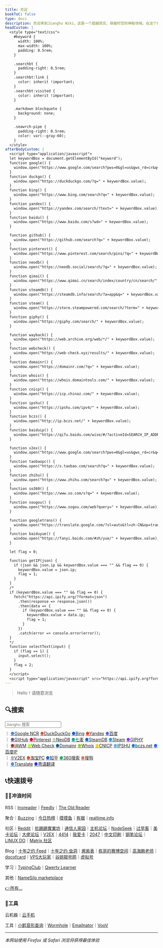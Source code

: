 ```yaml
---
title: 欢迎
bookToC: false
type: docs
description: 欢迎来到Jianghu Wiki，这是一个超越现实、穿越时空的神秘领域。在这个奇幻的数字世界中，你将遇见艺术的魔法、冲浪的禅意和工具的奇妙力量。探索生活服务的未知领域，体验应用软件的超凡能力，掌握云与建站的秘术。在数字生活的迷雾中，商业公司的服务协议成为神秘的咒文，项目说明隐藏着无尽的可能性。填饱肚子的心得、酱汁配料的秘方、煮速冻水饺的魔法步骤，让你在食物的领域掌握无限力量。而在笔记的世界里，Adobe Indesign、Git等工具的知识将引领你穿越虚幻的网络空间。快来开启这段超现实的冒险之旅吧！最佳体验请使用Firefox或Safari浏览器，让你的探索之旅更加神秘莫测。
headCustom: |
  <style type="text/css">
    #keyword {
      width: 100%;
      max-width: 100%;
      padding: 0.5rem; 
    }

    .searchbt {
      padding-right: 0.5rem;
    }
    .searchbt:link {
      color: inherit !important;
    }
    .searchbt:visited {
      color: inherit !important;
    }

    .markdown blockquote {
      background: none;
    }

    .seawrch-pipe {
      padding-right: 0.5rem;
      color: var(--gray-60);
    }
  </style>
afterBodyCustom: |
  <script type="application/javascript">
  let keywordBox = document.getElementById("keyword");
  function google() {
    window.open("https://www.google.com/search?pws=0&gl=us&gws_rd=cr&q=" + keywordBox.value);
  }
  function duckgo() {
    window.open("https://duckduckgo.com/?q=" + keywordBox.value);
  }
  function bing() {
    window.open("https://www.bing.com/search?q=" + keywordBox.value);
  }
  function yandex() {
    window.open("https://yandex.com/search/?text=" + keywordBox.value);
  }
  function baidu() {
    window.open("https://www.baidu.com/s?wd=" + keywordBox.value);
  }

  function github() {
    window.open("https://github.com/search?q=" + keywordBox.value);
  }
  function pinterest() {
    window.open("https://www.pinterest.com/search/pins/?q=" + keywordBox.value);
  }
  function neodb() {
    window.open("https://neodb.social/search/?q=" + keywordBox.value);
  }
  function qimai() {
    window.open("https://www.qimai.cn/search/index/country/cn/search/" + keywordBox.value);
  }
  function steamdb() {
    window.open("https://steamdb.info/search/?a=app&q=" + keywordBox.value);
  }
  function steam() {
    window.open("https://store.steampowered.com/search/?term=" + keywordBox.value);
  }
  function giphy() {
    window.open("https://giphy.com/search/" + keywordBox.value);
  }

  function wayback() {
    window.open("https://web.archive.org/web/*/" + keywordBox.value);
  }
  function webcheck() {
    window.open("https://web-check.xyz/results/" + keywordBox.value);
  }
  function domainr() {
    window.open("https://domainr.com/?q=" + keywordBox.value);
  }
  function whois() {
    window.open("https://whois.domaintools.com/" + keywordBox.value);
  }
  function cnicp() {
    window.open("https://icp.chinaz.com/" + keywordBox.value);
  }
  function ipshu() {
    window.open("https://ipshu.com/ipv4/" + keywordBox.value);
  }
  function bczs() {
    window.open("http://ip.bczs.net/" + keywordBox.value);
  }
  function baiduip() {
    window.open("https://qifu.baidu.com/wise/#/?activeId=SEARCH_IP_ADDRESS&ip=" + keywordBox.value);
  }

  function v2ex() {
    window.open("https://www.google.com/search?pws=0&gl=us&gws_rd=cr&q=site:v2ex.com/t+" + keywordBox.value);
  }
  function taobaopc() {
    window.open("https://s.taobao.com/search?q=" + keywordBox.value);
  }
  function zhihu() {
    window.open("https://www.zhihu.com/search?q=" + keywordBox.value);
  }
  function so360() {
    window.open("https://www.so.com/s?q=" + keywordBox.value);
  }
  function sougou() {
    window.open("https://www.sogou.com/web?query=" + keywordBox.value);
  }

  function googletrans() {
    window.open("https://translate.google.com/?sl=auto&tl=zh-CN&op=translate&text=" + keywordBox.value);
  }
  function baiduyue() {
    window.open("https://fanyi.baidu.com/#zh/yue/" + keywordBox.value);
  }

  let flag = 0;

  function getIP(json) {
    if (json && json.ip && keywordBox.value === "" && flag == 0) {
      keywordBox.value = json.ip;
      flag = 1;
    }
  }
  /*
  if (keywordBox.value === "" && flag == 0) {
    fetch("https://api.ipify.org/?format=json")
      .then(response => response.json())
      .then(data => {
        if (keywordBox.value === "" && flag == 0) {
          keywordBox.value = data.ip;
          flag = 1;
        }
      })
      .catch(error => console.error(error));
  }
  */
  function selectText(input) {
    if (flag == 1) {
      input.select();
    }
    flag = 2;
  }
  </script>
  <script type="application/javascript" src="https://api.ipify.org?format=jsonp&callback=getIP"></script>
---
```


> Hello！请随意浏览

## 🔍搜索

<div class="book-search" style="margin-bottom: 0.5rem;">
  <input type="text" id="keyword" name="keyword" placeholder="Jianghu 搜索" aria-label="搜索" onclick="selectText(this)"/>
</div>
<span class="oldline seawrch-pipe">｜</span>
<a href="#" class="searchbt" onclick="google()"><span style="color: #4285f4;">●</span>Google NCR</a>
<a href="#" class="searchbt" onclick="duckgo()"><span style="color: #de5833;">●</span>DuckDuckGo</a>
<a href="#" class="searchbt" onclick="bing()"><span style="color: #0060df;">●</span>Bing</a>
<a href="#" class="searchbt" onclick="yandex()"><span style="color: #fc3f1d;">●</span>Yandex</a>
<a href="#" class="searchbt" onclick="baidu()"><span style="color: #4e6ef2;">●</span>百度</a><br />
<span class="oldline seawrch-pipe">｜</span>
<a href="#" class="searchbt" onclick="github()"><span style="color: #6e5494;">●</span>GitHub</a>
<a href="#" class="searchbt" onclick="pinterest()"><span style="color: #e60023;">●</span>Pinterest</a>
<a href="#" class="searchbt" onclick="neodb()"><span style="color: #c0d9b4;">●</span>NeoDB</a>
<a href="#" class="searchbt" onclick="qimai()"><span style="color: #02b389;">●</span>七麦</a>
<a href="#" class="searchbt" onclick="steamdb()"><span style="color: #0366d6;">●</span>SteamDB</a>
<a href="#" class="searchbt" onclick="steam()"><span style="color: #1a9fff;">●</span>Steam</a>
<a href="#" class="searchbt" onclick="giphy()"><span style="color: #9933ff;">●</span>GIPHY</a><br />
<span class="oldline seawrch-pipe">｜</span>
<a href="#" class="searchbt" onclick="wayback()"><span style="color: #ab2e33;">●</span>IAWM</a>
<a href="#" class="searchbt" onclick="webcheck()"><span style="color: #B6FF25;">●</span>Web Check</a>
<a href="#" class="searchbt" onclick="domainr()"><span style="color: #0e5f96;">●</span>Domainr</a>
<a href="#" class="searchbt" onclick="whois()"><span style="color: #91d117;">●</span>Whois</a>
<a href="#" class="searchbt" onclick="cnicp()"><span style="color: #fdd000;">●</span>CNICP</a>
<a href="#" class="searchbt" onclick="ipshu()"><span style="color: #50b8fe;">●</span>IPSHU</a>
<a href="#" class="searchbt" onclick="bczs()"><span style="color: #0088cc;">●</span>bczs.net</a>
<a href="#" class="searchbt" onclick="baiduip()"><span style="color: #2469f3;">●</span>百度IP</a><br />
<span class="oldline seawrch-pipe">｜</span>
<a href="#" class="searchbt" onclick="v2ex()"><span style="color: #aab0c6;">●</span>V2EX</a>
<a href="#" class="searchbt" onclick="taobaopc()"><span style="color: #ff4400;">●</span>淘宝PC</a>
<a href="#" class="searchbt" onclick="zhihu()"><span style="color: #056de8;">●</span>知乎</a>
<a href="#" class="searchbt" onclick="so360()"><span style="color: #0fb264;">●</span>360搜索</a>
<a href="#" class="searchbt" onclick="sougou()"><span style="color: #fd6853;">●</span>搜狗</a><br />
<span class="oldline seawrch-pipe">｜</span>
<a href="#" class="searchbt" onclick="googletrans()"><span style="color: #4b8bf5;">●</span>Translate</a>
<a href="#" class="searchbt" onclick="baiduyue()"><span style="color: #2932e1;">●</span>粤语翻译</a><br />

## 📞快速拨号

### 🏄‍♀️冲浪时间

RSS<span class="oldline">｜</span>[Inoreader](https://www.inoreader.com/)<span class="oldline">｜</span>[Feedly](https://feedly.com/i/my)<span class="oldline">｜</span>[The Old Reader](https://theoldreader.com)

聚合<span class="oldline">｜</span>[Buzzing](https://www.buzzing.cc/)<span class="oldline">｜</span>[今日热榜](https://tophub.today/)<span class="oldline">｜</span>[摸摸鱼](https://momoyu.cc)<span class="oldline">｜</span>[有据](https://chinafactcheck.com/)<span class="oldline">｜</span>[realtime.info](http://realtime.info/)

社区<span class="oldline">｜</span>[Reddit](https://www.reddit.com/)<span class="oldline">｜</span>[批踢踢實業坊](https://www.ptt.cc/bbs/hotboards.html)<span class="oldline">｜</span>[通信人家园](https://www.txrjy.com/forum.php)<span class="oldline">｜</span>[主机论坛](https://hostloc.com/misc.php?mod=ranklist)<span class="oldline">｜</span>[NodeSeek](https://www.nodeseek.com/)<span class="oldline">｜</span>[过早客](https://www.guozaoke.com/?tab=latest)<span class="oldline">｜</span>[美卡论坛](https://www.uscardforum.com/top?period=daily)<span class="oldline">｜</span>[大佬论坛](https://dalao.net/)<span class="oldline">｜</span>[V2EX](https://www.v2ex.com/changes)<span class="oldline">｜</span>[4414](https://www.4414.cn/)<span class="oldline">｜</span>[我爱卡](https://bbs.51credit.com/)<span class="oldline">｜</span>[2047](https://2047.one/)<span class="oldline">｜</span>[中文印刷](https://www.cnprint.org/bbs/index.php)<span class="oldline">｜</span>[钢笔论坛](http://www.penbbs.com/forum.php)｜</span>[LINUX DO](https://linux.do/latest)<span class="oldline">｜</span>[Matrix 社区](https://sspai.com/matrix/hot)

Blog<span class="oldline">｜</span>[十年之约 Feed](https://www.foreverblog.cn/feeds.html)<span class="oldline">｜</span>[十年之约 虫洞](https://foreverblog.cn/go.html)<span class="oldline">｜</span>[酱紫表](https://qust.me/)<span class="oldline">｜</span>[栋哥的赛博空间](https://liuyandong.com/)<span class="oldline">｜</span>[高海鹏老师](https://www.gaohaipeng.com/)<span class="oldline">｜</span>[docofcard](https://docofcard.com/)<span class="oldline">｜</span>[VPS大玩家](https://www.vpsdawanjia.com/)<span class="oldline">｜</span>[谷姐靓号网](https://www.goojie.eu/)<span class="oldline">｜</span>[虚拟号](https://xunihao.net/)

学习<span class="oldline">｜</span>[TypingClub](https://www.typingclub.com/sportal/program-3.game)<span class="oldline">｜</span>[Qwerty Learner](https://qwerty.kaiyi.cool/)

其他<span class="oldline">｜</span>[NameSilo marketplace](https://www.namesilo.com/Marketplace)

[👉所有…](/fav/surf/)

### 🔨工具

云机器<span class="oldline">｜</span>[云手机](https://cloudphoneh5.buy.139.com/#/cloudphone)

工具<span class="oldline">｜</span>[小鹤音形查询](http://react.xhup.club/search)<span class="oldline">｜</span>[Wormhole](https://wormhole.app/)<span class="oldline">｜</span>[Emailnator](https://www.emailnator.com/)<span class="oldline">｜</span>[VooV](https://voovmeeting.com/regist-email.html)

---

*本网站使用 Firefox 或 Safari 浏览将获得最佳体验*
